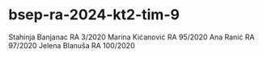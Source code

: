# bsep-ra-2024-kt2-tim-9
Stahinja Banjanac  RA 3/2020
Marina Kićanović  RA 95/2020
Ana Ranić  RA 97/2020
Jelena Blanuša  RA 100/2020
